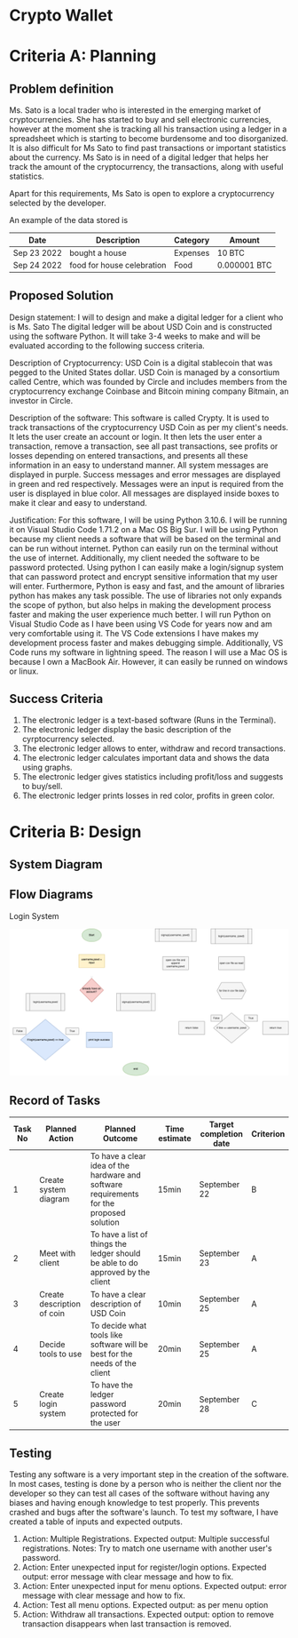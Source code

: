 # Crypto Wallet

# Criteria A: Planning

## Problem definition

Ms. Sato is a local trader who is interested in the emerging market of cryptocurrencies. She has started to buy and sell electronic currencies, however at the moment she is tracking all his transaction using a ledger in a spreadsheet which is starting to become burdensome and too disorganized. It is also difficult for Ms Sato to find past transactions or important statistics about the currency. Ms Sato is in need of a digital ledger that helps her track the amount of the cryptocurrency, the transactions, along with useful statistics. 

Apart for this requirements, Ms Sato is open to explore a cryptocurrency selected by the developer.

An example of the data stored is 

| Date | Description | Category | Amount  |
|------|-------------|----------|---------|
| Sep 23 2022 | bought a house | Expenses | 10 BTC |
| Sep 24 2022 | food for house celebration | Food | 0.000001 BTC |

## Proposed Solution

Design statement:
I will to design and make a digital ledger for a client who is Ms. Sato The digital ledger will be about USD Coin and is constructed using the software Python. It will take  3-4 weeks to make and will be evaluated according to the following success criteria.

Description of Cryptocurrency:
USD Coin is a digital stablecoin that was pegged to the United States dollar. USD Coin is managed by a consortium called Centre, which was founded by Circle and includes members from the cryptocurrency exchange Coinbase and Bitcoin mining company Bitmain, an investor in Circle.

Description of the software:
This software is called Crypty. It is used to track transactions of the cryptocurrency USD Coin as per my client's needs. It lets the user create an account or login. It then lets the user enter a transaction, remove a transaction, see all past transactions, see profits or losses depending on entered transactions, and presents all these information in an easy to understand manner. All system messages are displayed in purple. Success messages and error messages are displayed in green and red respectively. Messages were an input is required from the user is displayed in blue color. All messages are displayed inside boxes to make it clear and easy to understand.

Justification:
For this software, I will be using Python 3.10.6. I will be running it on Visual Studio Code 1.71.2 on a Mac OS Big Sur. I will be using Python because my client needs a software that will be based on the terminal and can be run without internet. Python can easily run on the terminal without the use of internet. Additionally, my client needed the software to be password protected. Using python I can easily make a login/signup system that can password protect and encrypt sensitive information that my user will enter. Furthermore, Python is easy and fast, and the amount of libraries python has makes any task possible. The use of libraries not only expands the scope of python, but also helps in making the development process faster and making the user experience much better. I will run Python on Visual Studio Code as I have been using VS Code for years now and am very comfortable using it. The VS Code extensions I have makes my development process faster and makes debugging simple. Additionally, VS Code runs my software in lightning speed. The reason I will use a Mac OS is because I own a MacBook Air. However, it can easily be runned on windows or linux.


## Success Criteria
1. The electronic ledger is a text-based software (Runs in the Terminal).
2. The electronic ledger display the basic description of the cyrptocurrency selected.
3. The electronic ledger allows to enter, withdraw and record transactions.
4. The electronic ledger calculates important data and shows the data using graphs.
5. The electronic ledger gives statistics including profit/loss and suggests to buy/sell.
6. The electronic ledger prints losses in red color, profits in green color.

# Criteria B: Design

## System Diagram

## Flow Diagrams

Login System

![login_system](/projects/digital_wallet/flowcharts/login_system.png)


## Record of Tasks
| Task No | Planned Action             | Planned Outcome                                                                          | Time estimate | Target completion date | Criterion |
|---------|----------------------------|------------------------------------------------------------------------------------------|---------------|------------------------|-----------|
| 1       | Create system diagram      | To have a clear idea of the hardware and software requirements for the proposed solution | 15min         | September 22           | B         |
| 2       | Meet with client           | To have a list of things the ledger should be able to do approved by the client          | 15min         | September 23           | A         |
| 3       | Create description of coin | To have a clear description of USD Coin                                                  | 10min         | September 25           | A         |
| 4       | Decide tools to use        | To decide what tools like software will be best for the needs of the client              | 20min         | September 25           | A         |
| 5       | Create login system        | To have the ledger password protected for the user                                       | 20min         | September 28           | C         |

## Testing

Testing any software is a very important step in the creation of the software. In most cases, testing is done by a person who is neither the client nor the developer so they can test all cases of the software without having any biases and having enough knowledge to test properly. This prevents crashed and bugs after the software's launch. To test my software, I have created a table of inputs and expected outputs.

1. Action: Multiple Registrations. Expected output: Multiple successful registrations. Notes: Try to match one username with another user's password.
2. Action: Enter unexpected input for register/login options. Expected output: error message with clear message and how to fix. 
3. Action: Enter unexpected input for menu options. Expected output: error message with clear message and how to fix.
4. Action: Test all menu options. Expected output: as per menu option
5. Action: Withdraw all transactions. Expected output: option to remove transaction disappears when last transaction is removed.